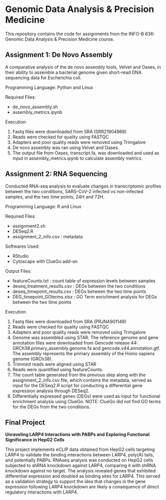 # Genomic Data Analysis & Precision Medicine
This repository contains the code for assignments from the INFO-B 636: Genomic Data Analysis & Precision Medicine course.

## Assignment 1: De Novo Assembly
A comparative analysis of the de novo assembly tools, Velvet and Oases, in their ability to assemble a bacterial genome given short-read DNA sequencing data for Escherichia coli.

Programming Language: Python and Linux

Required Files:
- de_novo_assembly.sh
- assembly_metrics.ipynb

Execution:
1. Fastq files were downloaded from SRA (SRR21904868) 
2. Reads were checked for quality using FASTQC
3. Adapters and poor quality reads were removed using Trimgalore
4. De novo assembly was ran using Velvet and Oases. 
5. The output file from Oases, transcript.fa, was downloaded and used as input in assembly_metrics.ipynb to calculate assembly metrics. 

## Assignment 2: RNA Sequencing
Conducted RNA-seq analysis to evaluate changes in transcriptomic profiles between the two conditions, SARS-CoV-2 infected vs non-infected samples, and the two time points, 24H and 72H. 

Programming Language: R and Linux

Required Files:
- assignment2.sh
- DESeq2.R
- assignment_2_info.csv : metadata

Softwares Used:
- RStudio
- Cytoscape with ClueGo add-on

Output Files:
- featureCounts.txt : count table of expression levels between samples
- deseq_treatment_results.csv : DEGs between the two conditions
- deseq_timepoint_results.csv : DEGs between the two time points
- DEG_timepoint_GOterms.xlsx : GO Term enrichment analysis for DEGs between the two time points

Execution:
1. Fastq files were downloaded from SRA (PRJNA901149)
2. Reads were checked for quality using FASTQC
3. Adapters and poor quality reads were removed using Trimgalore
4. Genome was assembled using STAR. The reference genome and gene annotation files were downloaded from Gencode release 44: GRCh38.primary_assembly.genome.fa and gencode.v44.annotation.gtf. The assembly represents the primary assembly of the Homo sapiens genome (GRCh38).
5. Trimmed reads were aligned using STAR
6. Reads were quantified using featureCounts.
7. The count table generated from the previous step along with the assignment_2_info.csv file, which contains the metadata, served as input for the DESeq2.R script for conducting a differential gene expression analysis through DESeq2.
9. Differentially expressed genes (DEGs) were used as input for functional enrichment analysis using ClueGo. NOTE: ClueGo did not find GO terms for the DEGs from the two conditions.

## Final Project
<b>Unraveling LARP4 Interactions with PABPs and Exploring Functional Significance in HepG2 Cells</b>

This project implements eCLIP data obtained from HepG2 cells targeting LARP4 to validate the binding interactions between LARP4, poly(A) tails, and potentially PABPs. RNAseq analysis was conducted on HepG2 cells subjected to shRNA knockdown against LARP4, comparing it with shRNA knockdown against no target. The analysis revealed genes that exhibited differential expression and doubled as binding sites for LARP4. This served as a validation strategy to support the idea that changes in the gene expression following LARP4 knockdown are likely a consequence of direct regulatory interactions with LARP4. 

